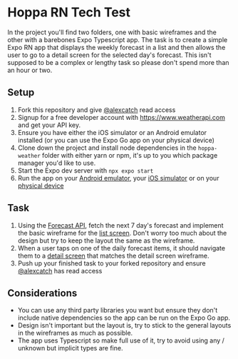 # Hoppa RN Tech Test

In the project you'll find two folders, one with basic wireframes and the other with a barebones Expo Typescript app. The task is to create a
simple Expo RN app that displays the weekly forecast in a list and then allows the user to go to a detail screen for the selected day's forecast.
This isn't supposed to be a complex or lengthy task so please don't spend more than an hour or two.

## Setup
1. Fork this repository and give [@alexcatch](https://github.com/AlexCatch) read access 
2. Signup for a free developer account with https://www.weatherapi.com and get your API key.
3. Ensure you have either the iOS simulator or an Android emulator installed (or you can use the Expo Go app on your physical device)
4. Clone down the project and install node dependencies in the `hoppa-weather` folder with either yarn or npm, it's up to you which package manager you'd like to use.
5. Start the Expo dev server with `npx expo start`
6. Run the app on your [Android emulator](https://docs.expo.dev/workflow/android-studio-emulator/), your [iOS simulator](https://docs.expo.dev/workflow/ios-simulator/)
or on your [physical device](https://docs.expo.dev/workflow/run-on-device/)

## Task

1. Using the [Forecast API](https://www.weatherapi.com/docs/), fetch the next 7 day's forecast and implement the basic wireframe for the [list screen](https://github.com/hoppa/hoppa-rn-tech-test/blob/main/wireframes/forecast-list.png).
Don't worry too much about the design but try to keep the layout the same as the wireframe.
2. When a user taps on one of the daily forecast items, it should navigate them to a [detail screen](https://github.com/hoppa/hoppa-rn-tech-test/blob/main/wireframes/forecast%20detail.png)
that matches the detail screen wireframe.
3. Push up your finished task to your forked repository and ensure [@alexcatch](https://github.com/AlexCatch) has read access 

## Considerations
- You can use any third party libraries you want but ensure they don't include native dependencies so the app can be run on the Expo Go app.
- Design isn't important but the layout is, try to stick to the general layouts in the wireframes as much as possible.
- The app uses Typescript so make full use of it, try to avoid using any / unknown but implicit types are fine.
